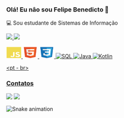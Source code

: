 ### Olá! Eu nâo sou Felipe Benedicto 👋



 💻 Sou estudante de Sistemas de Informação


<a href="https://github.com/Feeamaral">
  <img height="160em" src="https://github-readme-stats.vercel.app/api?username=Feeamaral&show_icons=true&theme=gotham&include_all_commits=true&count_private=true"/>
  <img height="160em" src="https://github-readme-stats.vercel.app/api/top-langs/?username=Feeamaral&layout=compact&langs_count=7&theme=gotham"/>
</div>
<div style="display: inline_block"><br>
  <img align="" alt="Js" height="30" width="40" src="https://raw.githubusercontent.com/devicons/devicon/master/icons/javascript/javascript-plain.svg">
  <img align="" alt="HTML" height="30" width="40" src="https://raw.githubusercontent.com/devicons/devicon/master/icons/html5/html5-original.svg">
  <img align="" alt="CSS" height="30" width="40" src="https://raw.githubusercontent.com/devicons/devicon/master/icons/css3/css3-original.svg">
   <img align="" alt="SQL" height="40" width="40" src="https://encrypted-tbn0.gstatic.com/images?q=tbn:ANd9GcSdK0HV6utjWxrTUUd6MYBGM8ARutO-ngH5UQ&usqp=CAU">
    <img align="" alt="Java" height="40" width="25" src="https://cdn.icon-icons.com/icons2/2699/PNG/128/java_src_logo_icon_170556.png">
   <img align="" alt="Kotlin" height="40" width="40" src="https://cdn.icon-icons.com/icons2/2107/PNG/128/file_type_kotlin_icon_130487.png"> 
  
</div>

<pt - br><pt br>
<h3>
    Contatos
 </h3>
<div> 
  <a href = "" target="_blank"></a>
 <a href = "mailto:felipe.benedicto@sptech.school"><img src="https://img.shields.io/badge/Microsoft_Outlook-0078D4?style=for-the-badge&logo=microsoft-outlook&logoColor=white"></a>
  <a href="https://www.linkedin.com/in/felipe-benedicto-34238019a" target="_blank"><img src="https://img.shields.io/badge/-LinkedIn-%230077B5?style=for-the-badge&logo=linkedin&logoColor=white" target="_blank"></a>
 
   ![Snake animation](https://github.com/Feeamaral/Feeamaral/blob/output/github-contribution-grid-snake.svg)

   
</div>


 
 
